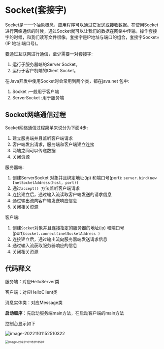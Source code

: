 # Socket(套接字)

Socket是一一个抽象概念，应用程序可以通过它发送或接收数据。在使用Socket进行网络通信的时候，通过Socket就可以让我们的数据在网络中传输。操作套接字的时候，和我们读写文件很像。套接字是IP地址与端口的组合，套接字Socket= (IP 地址:端口号)。

要通过互联网进行通信，至少需要一对套接字:

1. 运行于服务器端的Server Socket。
2. 运行于客户机端的Client Socket。

在Java开发中使用Socket时会常用到两个类，都在java.net 包中:

1. Socket :一般用于客户端
2. ServerSocket :用于服务端

## Socket网络通信过程

Socket网络通信过程简单来说分为下面4步:

1. 建立服务端并且监听客户端请求
2. 客户端发出请求，服务端和客户端建立连接
3. 两端之间可以传递数据
4. 关闭资源


服务器端:

1. 创建ServerSocket 对象并且绑定地址(ip) 和端口号(port): `server.bind(new InetSocketAddress(host, port))`
2. 通过`accept() `方法监听客户端请求
3. 连接建立后，通过输入流读取客户端发送的请求信息
4. 通过输出流向客户端发送响应信息
5. 关闭相关资源

客户端:

1. 创建`Socket`对象并且连接指定的服务器的地址(ip) 和端口号(port):`socket.connect(inetSocketAddress )`
2. 连接建立后，通过输出流向服务器端发送请求信息
3. 通过输入流获取服务器响应的信息
4. 关闭相关资源

## 代码释义

服务端：对应HelloServer类

客户端：对应HelloClient类

消息实体类：对应Message类

**启动顺序**：先启动服务端main方法，在启动客户端的main方法

控制台显示如下

![image-20221101152510322](https://billrepo.oss-cn-hangzhou.aliyuncs.com/doc-img/image-20221101152510322.png)



<img src="../../../../typora-user-images/image-20221101152113597.png" alt="image-20221101152113597" style="zoom: 67%;" />

